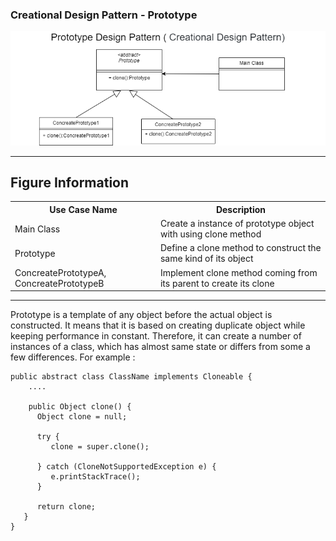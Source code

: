 ### Creational Design Pattern - Prototype

![Image description](https://github.com/Rapter1990/Design-Pattern-Examples-in-Java/blob/master/images/prototype.png)

<hr>
<h2>Figure Information</h2>

<table>
  <tr>
    <th>Use Case Name</th>
    <th>Description</th>
  </tr>
  <tr>
    <td>Main Class</td>
    <td>Create a instance of prototype object with using clone method </td>
  </tr>
  <tr>
    <td>Prototype</td>
    <td>Define a clone method to construct the same kind of its object</td>
  </tr>
  <tr>
    <td>ConcreatePrototypeA, ConcreatePrototypeB</td>
    <td>Implement clone method coming from its parent to create its clone </td>
  </tr>
</table>

<hr>
Prototype is a template of any object before the actual object is constructed. It means that it is based on creating duplicate object while keeping performance in constant. Therefore, it can create a number of instances of a class, which has almost same state or differs from some a few differences.  For example :

```
public abstract class ClassName implements Cloneable {
    ....
    
    public Object clone() {
      Object clone = null;
      
      try {
         clone = super.clone();
         
      } catch (CloneNotSupportedException e) {
         e.printStackTrace();
      }
      
      return clone;
   }
}
```

